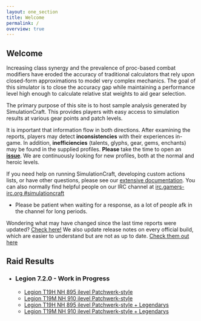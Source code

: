 ```yaml
---
layout: one_section
title: Welcome
permalink: /
overview: true
---
```

## Welcome

Increasing class synergy and the prevalence of proc-based combat modifiers have eroded the accuracy of traditional 
calculators that rely upon closed-form approximations to model very complex mechanics. The goal of this simulator is 
to close the accuracy gap while maintaining a performance level high enough to calculate relative stat weights to aid 
gear selection.

The primary purpose of this site is to host sample analysis generated by SimulationCraft. This provides players with 
easy access to simulation results at various gear points and patch levels.
      
It is important that information flow in both directions. After examining the reports, players may detect 
**inconsistencies** with their experiences in-game. In addition, <b>inefficiencies</b> (talents, glyphs, gear, 
gems, enchants) may be found in the supplied profiles. <b>Please</b> take the time to open an 
[**issue**](https://github.com/simulationcraft/simc/issues). We are continuously looking for new profiles, 
both at the normal and heroic levels.

If you need help on running SimulationCraft, developing custom actions lists, or have other questions, please see our 
[extensive documentation](https://github.com/simulationcraft/simc/wiki/StartersGuide). You can also normally find 
helpful people on our IRC channel at [irc.gamers-irc.org #simulationcraft](http://chat.mibbit.com/?server=irc.gamers-irc.org&amp;channel=%23simulationcraft)
- Please be patient when waiting for a response, as a lot of people afk in the channel for long periods. 

Wondering what may have changed since the last time reports were updated? [Check here!](https://github.com/simulationcraft/simc/commits/legion-dev)
We also update release notes on every official build, which are easier to understand but are not as up to date. [Check them out here](http://www.simulationcraft.org/download.html)

<h2 class="toggle open">Raid Results</h2>
<div class="toggle-content">
  <ul>
    <li><h3>Legion 7.2.0 - Work in Progress</h3>
      <ul>
	    <li><a href="{{ site.url }}/reports/Raid_T19H_NH.html">Legion T19H NH 895 ilevel Patchwerk-style</a></li>
		<li><a href="{{ site.url }}/reports/Raid_T19M_NH.html">Legion T19M NH 910 ilevel Patchwerk-style</a></li>
        <li><a href="{{ site.url }}/reports/Raid_T19H_NH_Legendary.html">Legion T19H NH 895 ilevel Patchwerk-style + Legendarys</a></li>
        <li><a href="{{ site.url }}/reports/Raid_T19M_NH_Legendary.html">Legion T19M NH 910 ilevel Patchwerk-style + Legendarys</a></li>
      </ul>
    </li>
  </ul>
</div>
